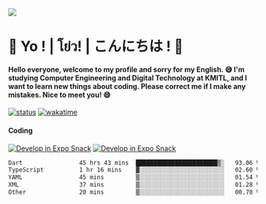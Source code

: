 <a href="#">
  <img src="https://user-images.githubusercontent.com/53619535/207896410-fee92aa4-65f2-4b27-91d3-86f8424178d3.gif" />
</a>

# 👋 Yo ! | โย่ว! | こんにちは ! 👋

<h4>Hello everyone, welcome to my profile and sorry for my English. 😅
I'm studying Computer Engineering and Digital Technology at KMITL, and I want to learn new things about coding. Please correct me if I make any mistakes. Nice to meet you! 😄</h4>

[![status](https://img.shields.io/badge/Freelance_status-Not_Avaliable-red)](https://whyzotee.vercel.app)
[![wakatime](https://wakatime.com/badge/user/3ff4daa0-dc37-4cca-9446-11cce239b396.svg)](https://wakatime.com/@3ff4daa0-dc37-4cca-9446-11cce239b396)

#### Coding
[![Develop in Expo Snack](https://img.shields.io/badge/Flutter-119EFF.svg?style=for-the-badge&logo=flutter&labelColor=FFF&logoColor=119EFF)](https://flutter.dev/)
[![Develop in Expo Snack](https://img.shields.io/badge/Expo-000.svg?style=for-the-badge&logo=EXPO&labelColor=FFF&logoColor=000)](https://expo.dev/)

<!--START_SECTION:waka-->

```txt
Dart                45 hrs 43 mins  ███████████████████████▒░   93.06 %
TypeScript          1 hr 16 mins    ▓░░░░░░░░░░░░░░░░░░░░░░░░   02.60 %
YAML                45 mins         ▒░░░░░░░░░░░░░░░░░░░░░░░░   01.54 %
XML                 37 mins         ▒░░░░░░░░░░░░░░░░░░░░░░░░   01.28 %
Other               20 mins         ▒░░░░░░░░░░░░░░░░░░░░░░░░   00.70 %
```

<!--END_SECTION:waka-->
